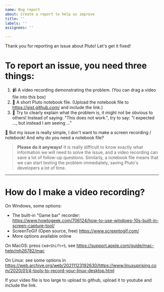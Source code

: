 ```yaml
---
name: Bug report
about: Create a report to help us improve
title: ''
labels: ''
assignees: ''

---
```


Thank you for reporting an issue about Pluto! Let's get it fixed!

# To report an issue, you need three things:
1. 📹 A video recording demonstrating the problem. (You can drag a video file into this box)
2. 📝 A short Pluto notebook file. (Upload the notebook file to https://gist.github.com/ and include the link.)
3. 🤕 Try to clearly explain what the problem is, it might not be obvious to others! Instead of saying: "This does not work.", try to say: "I expected ..., but instead I am seeing ..."


🙋 But my issue is really simple, I don't want to make a screen recording / notebook! And why do you need a notebook file?

> **Please do it anyways!** It is really difficult to know exactly what information we will need to solve the issue, and a video recording can save a lot of follow-up questions. 
> Similarly, a notebook file means that we can start testing the problem immediately, saving Pluto's developers a lot of time.

---

# How do I make a video recording?
On Windows, some options:
- The built-in "Game bar" recorder: https://www.howtogeek.com/706124/how-to-use-windows-10s-built-in-screen-capture-tool/
- ScreenToGif (Open source, free) https://www.screentogif.com/
- More options available online

On MacOS: press `Cmd+Shift+5`, see https://support.apple.com/guide/mac-help/mh26782/mac

On Linux: see some options in https://web.archive.org/web/20211123192630/https://www.linuxuprising.com/2020/01/4-tools-to-record-your-linux-desktop.html


If your video file is too large to upload to github, upload it to youtube and include the link.
